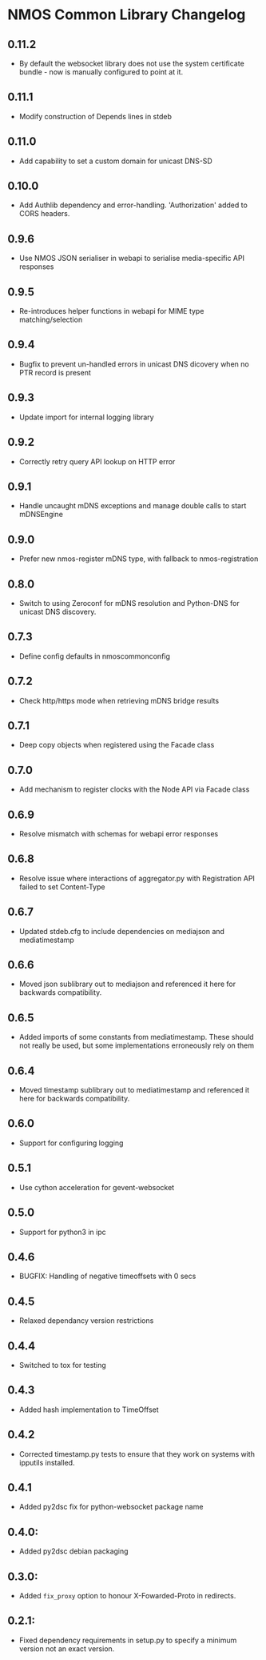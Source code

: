 # NMOS Common Library Changelog

## 0.11.2
- By default the websocket library does not use the system certificate bundle - now is manually configured to point at it.

## 0.11.1
- Modify construction of Depends lines in stdeb

## 0.11.0
- Add capability to set a custom domain for unicast DNS-SD

## 0.10.0
- Add Authlib dependency and error-handling. 'Authorization' added to CORS headers.

## 0.9.6
- Use NMOS JSON serialiser in webapi to serialise media-specific API responses

## 0.9.5
- Re-introduces helper functions in webapi for MIME type matching/selection

## 0.9.4
- Bugfix to prevent un-handled errors in unicast DNS dicovery when no PTR record is present

## 0.9.3
- Update import for internal logging library

## 0.9.2
- Correctly retry query API lookup on HTTP error

## 0.9.1
- Handle uncaught mDNS exceptions and manage double calls to start mDNSEngine

## 0.9.0
- Prefer new nmos-register mDNS type, with fallback to nmos-registration

## 0.8.0
- Switch to using Zeroconf for mDNS resolution and Python-DNS for unicast DNS discovery.

## 0.7.3
- Define config defaults in nmoscommonconfig

## 0.7.2
- Check http/https mode when retrieving mDNS bridge results

## 0.7.1
- Deep copy objects when registered using the Facade class

## 0.7.0
- Add mechanism to register clocks with the Node API via Facade class

## 0.6.9
- Resolve mismatch with schemas for webapi error responses

## 0.6.8
- Resolve issue where interactions of aggregator.py with Registration API
  failed to set Content-Type

## 0.6.7
- Updated stdeb.cfg to include dependencies on mediajson and mediatimestamp

## 0.6.6
- Moved json sublibrary out to mediajson and referenced it
  here for backwards compatibility.

## 0.6.5
- Added imports of some constants from mediatimestamp. These should
  not really be used, but some implementations erroneously rely on them

## 0.6.4
- Moved timestamp sublibrary out to mediatimestamp and referenced it
  here for backwards compatibility.

## 0.6.0
- Support for configuring logging

## 0.5.1
- Use cython acceleration for gevent-websocket

## 0.5.0
- Support for python3 in ipc

## 0.4.6
- BUGFIX: Handling of negative timeoffsets with 0 secs

## 0.4.5
- Relaxed dependancy version restrictions

## 0.4.4
- Switched to tox for testing

## 0.4.3
- Added hash implementation to TimeOffset

## 0.4.2
- Corrected timestamp.py tests to ensure that they work on systems with ipputils installed.

## 0.4.1
- Added py2dsc fix for python-websocket package name

## 0.4.0:
- Added py2dsc debian packaging

## 0.3.0:
- Added `fix_proxy` option to honour X-Fowarded-Proto in redirects.

## 0.2.1:
- Fixed dependency requirements in setup.py to specify a minimum version not an exact version.
